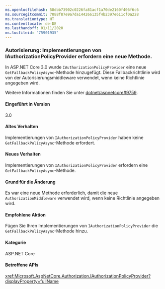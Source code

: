 ```yaml
---
ms.openlocfilehash: 58dbb73902c0226fa81acf1a70de2160f406f6c6
ms.sourcegitcommit: 7088f87e9a7da144266135f4b2397e611cf0a228
ms.translationtype: HT
ms.contentlocale: de-DE
ms.lasthandoff: 01/11/2020
ms.locfileid: "75901935"
---
```

### <a name="authorization-iauthorizationpolicyprovider-implementations-require-new-method"></a>Autorisierung: Implementierungen von IAuthorizationPolicyProvider erfordern eine neue Methode.

In ASP.NET Core 3.0 wurde `IAuthorizationPolicyProvider` eine neue `GetFallbackPolicyAsync`-Methode hinzugefügt. Diese Fallbackrichtlinie wird von der Autorisierungsmiddleware verwendet, wenn keine Richtlinie angegeben wird.

Weitere Informationen finden Sie unter [dotnet/aspnetcore#9759](https://github.com/dotnet/aspnetcore/pull/9759).

#### <a name="version-introduced"></a>Eingeführt in Version

3.0

#### <a name="old-behavior"></a>Altes Verhalten

Implementierungen von `IAuthorizationPolicyProvider` haben keine `GetFallbackPolicyAsync`-Methode erfordert.

#### <a name="new-behavior"></a>Neues Verhalten

Implementierungen von `IAuthorizationPolicyProvider` erfordern eine `GetFallbackPolicyAsync`-Methode.

#### <a name="reason-for-change"></a>Grund für die Änderung

Es war eine neue Methode erforderlich, damit die neue `AuthorizationMiddleware` verwendet wird, wenn keine Richtlinie angegeben wird.

#### <a name="recommended-action"></a>Empfohlene Aktion

Fügen Sie Ihren Implementierungen von `IAuthorizationPolicyProvider` die `GetFallbackPolicyAsync`-Methode hinzu.

#### <a name="category"></a>Kategorie

ASP.NET Core

#### <a name="affected-apis"></a>Betroffene APIs

<xref:Microsoft.AspNetCore.Authorization.IAuthorizationPolicyProvider?displayProperty=fullName>

<!-- 

#### Affected APIs

`T:Microsoft.AspNetCore.Authorization.IAuthorizationPolicyProvider`

-->
